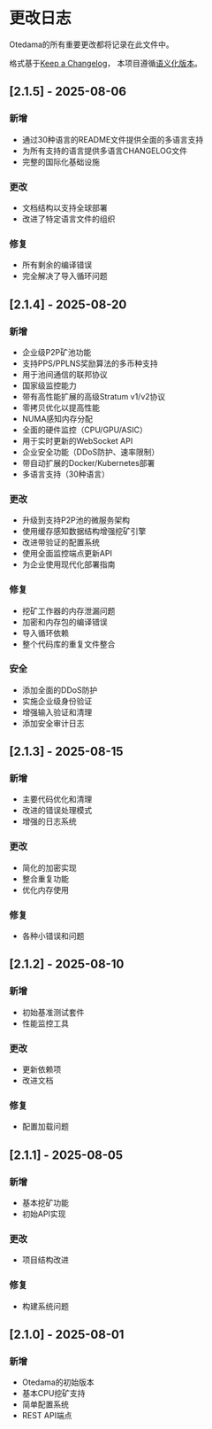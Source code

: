 # 更改日志

Otedama的所有重要更改都将记录在此文件中。

格式基于[Keep a Changelog](https://keepachangelog.com/zh-CN/1.0.0/)，
本项目遵循[语义化版本](https://semver.org/lang/zh-CN/)。

## [2.1.5] - 2025-08-06

### 新增
- 通过30种语言的README文件提供全面的多语言支持
- 为所有支持的语言提供多语言CHANGELOG文件
- 完整的国际化基础设施

### 更改
- 文档结构以支持全球部署
- 改进了特定语言文件的组织

### 修复
- 所有剩余的编译错误
- 完全解决了导入循环问题

## [2.1.4] - 2025-08-20

### 新增
- 企业级P2P矿池功能
- 支持PPS/PPLNS奖励算法的多币种支持
- 用于池间通信的联邦协议
- 国家级监控能力
- 带有高性能扩展的高级Stratum v1/v2协议
- 零拷贝优化以提高性能
- NUMA感知内存分配
- 全面的硬件监控（CPU/GPU/ASIC）
- 用于实时更新的WebSocket API
- 企业安全功能（DDoS防护、速率限制）
- 带自动扩展的Docker/Kubernetes部署
- 多语言支持（30种语言）

### 更改
- 升级到支持P2P池的微服务架构
- 使用缓存感知数据结构增强挖矿引擎
- 改进带验证的配置系统
- 使用全面监控端点更新API
- 为企业使用现代化部署指南

### 修复
- 挖矿工作器的内存泄漏问题
- 加密和内存包的编译错误
- 导入循环依赖
- 整个代码库的重复文件整合

### 安全
- 添加全面的DDoS防护
- 实施企业级身份验证
- 增强输入验证和清理
- 添加安全审计日志

## [2.1.3] - 2025-08-15

### 新增
- 主要代码优化和清理
- 改进的错误处理模式
- 增强的日志系统

### 更改
- 简化的加密实现
- 整合重复功能
- 优化内存使用

### 修复
- 各种小错误和问题

## [2.1.2] - 2025-08-10

### 新增
- 初始基准测试套件
- 性能监控工具

### 更改
- 更新依赖项
- 改进文档

### 修复
- 配置加载问题

## [2.1.1] - 2025-08-05

### 新增
- 基本挖矿功能
- 初始API实现

### 更改
- 项目结构改进

### 修复
- 构建系统问题

## [2.1.0] - 2025-08-01

### 新增
- Otedama的初始版本
- 基本CPU挖矿支持
- 简单配置系统
- REST API端点